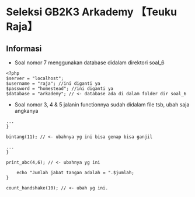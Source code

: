 Seleksi GB2K3 Arkademy 【Teuku Raja】
=====

## Informasi


* Soal nomor 7 menggunakan database didalam direktori soal_6
```
<?php
$server = "localhost";
$username = "raja"; //ini diganti ya
$password = "homestead"; //ini diganti ya
$database = "arkademy"; // <- database ada di dalam folder dir soal_6
```


* Soal nomor 3, 4 & 5 jalanin functionnya sudah didalam file tsb, ubah saja angkanya
```
...
}

bintang(11); // <- ubahnya yg ini bisa genap bisa ganjil
```
```
...
}

print_abc(4,6); // <- ubahnya yg ini 
```
```
	echo "Jumlah jabat tangan adalah = ".$jumlah;
}

count_handshake(10); // <- ubah yg ini.
```
